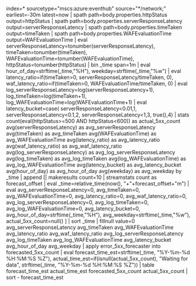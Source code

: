 index=* sourcetype="mscs:azure:eventhub" source="*/network;" earliest=-30m latest=now
| spath path=body.properties.httpStatus output=httpStatus
| spath path=body.properties.serverResponseLatency output=serverResponseLatency
| spath path=body.properties.timeTaken output=timeTaken
| spath path=body.properties.WAFEvaluationTime output=WAFEvaluationTime
| eval serverResponseLatency=tonumber(serverResponseLatency),
        timeTaken=tonumber(timeTaken),
        WAFEvaluationTime=tonumber(WAFEvaluationTime),
        httpStatus=tonumber(httpStatus)
| bin _time span=1m
| eval hour_of_day=strftime(_time,"%H"),
        weekday=strftime(_time,"%w")
| eval latency_ratio=if(timeTaken>0, serverResponseLatency/timeTaken, 0),
        waf_latency_ratio=if(timeTaken>0, WAFEvaluationTime/timeTaken, 0)
| eval log_serverResponseLatency=log(serverResponseLatency+1),
        log_timeTaken=log(timeTaken+1),
        log_WAFEvaluationTime=log(WAFEvaluationTime+1)
| eval latency_bucket=case(
        serverResponseLatency<0.01,1,
        serverResponseLatency<0.1,2,
        serverResponseLatency<1,3,
        true(),4)
| stats count(eval(httpStatus>=500 AND httpStatus<600)) as actual_5xx_count
        avg(serverResponseLatency) as avg_serverResponseLatency
        avg(timeTaken) as avg_timeTaken
        avg(WAFEvaluationTime) as avg_WAFEvaluationTime
        avg(latency_ratio) as avg_latency_ratio
        avg(waf_latency_ratio) as avg_waf_latency_ratio
        avg(log_serverResponseLatency) as avg_log_serverResponseLatency
        avg(log_timeTaken) as avg_log_timeTaken
        avg(log_WAFEvaluationTime) as avg_log_WAFEvaluationTime
        avg(latency_bucket) as avg_latency_bucket
        avg(hour_of_day) as avg_hour_of_day
        avg(weekday) as avg_weekday
by _time
| append 
    [| makeresults count=10
     | streamstats count as forecast_offset
     | eval _time=relative_time(now(), "+"+forecast_offset+"m")
     | eval avg_serverResponseLatency=0,
            avg_timeTaken=0,
            avg_WAFEvaluationTime=0,
            avg_latency_ratio=0,
            avg_waf_latency_ratio=0,
            avg_log_serverResponseLatency=0,
            avg_log_timeTaken=0,
            avg_log_WAFEvaluationTime=0,
            avg_latency_bucket=0,
            avg_hour_of_day=strftime(_time,"%H"),
            avg_weekday=strftime(_time,"%w"),
            actual_5xx_count=null()
    ]
| sort _time
| fillnull value=0 avg_serverResponseLatency avg_timeTaken avg_WAFEvaluationTime avg_latency_ratio avg_waf_latency_ratio avg_log_serverResponseLatency avg_log_timeTaken avg_log_WAFEvaluationTime avg_latency_bucket avg_hour_of_day avg_weekday
| apply error_5xx_forecaster into forecasted_5xx_count
| eval forecast_time_est=strftime(_time, "%Y-%m-%d %H:%M:%S %Z"),
        actual_time_est=if(isnull(actual_5xx_count), "Waiting for data", strftime(_time, "%Y-%m-%d %H:%M:%S %Z"))
| table forecast_time_est actual_time_est forecasted_5xx_count actual_5xx_count
| sort - forecast_time_est